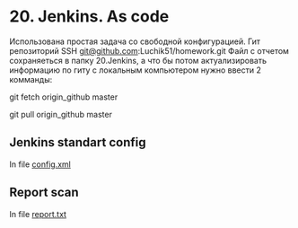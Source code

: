 # 20. Jenkins. As code

Использована простая задача со свободной конфигурацией. 
Гит репозиторий SSH git@github.com:Luchik51/homework.git
Файл с отчетом сохраняеться в папку 20.Jenkins, а что бы потом актуализировать информацию по гиту с локальным компьютером нужно ввести 2 комманды:

git fetch origin_github master

git pull origin_github master

## Jenkins standart config 
In file [config.xml](config.xml) 

## Report scan 
In file [report.txt](report.txt) 

